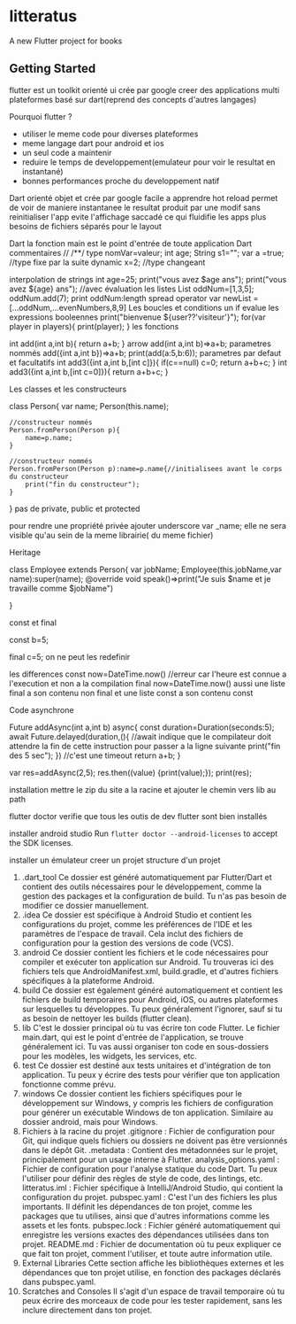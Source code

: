 # litteratus

A new Flutter project for books

## Getting Started
flutter est un toolkit orienté ui crée par google
creer des applications multi plateformes
basé sur dart(reprend des concepts d'autres langages)

Pourquoi flutter ?
- utiliser le meme code pour diverses plateformes
- meme langage dart pour android et ios
- un seul code a maintenir
- reduire le temps de developpement(emulateur pour voir le resultat en instantané)
- bonnes performances proche du developpement natif

Dart
orienté objet et crée par google
facile a apprendre
hot reload permet de voir de maniere instantanee le resultat produit par une modif sans reinitialiser l'app
evite l'affichage saccadé ce qui fluidifie les apps
plus besoins de fichiers séparés pour le layout

Dart
la fonction main est le point d'entrée de toute application Dart
commentaires // /**/
type nomVar=valeur;
int age;
String s1="";
var a =true; //type fixe par la suite
dynamic x=2; //type changeant

interpolation de strings
int age=25;
print("vous avez $age ans");
print("vous avez ${age} ans"); //avec évaluation
les listes
List<int> oddNum=[1,3,5];
oddNum.add(7);
print oddNum:length
spread operator
var newList = [...oddNum,...evenNumbers,8,9]
Les boucles et conditions
un if evalue les expressions booleennes
print("bienvenue ${user??'visiteur'}");
for(var player in players){
print(player);
}
les fonctions

int add(int a,int b){
return a+b;
}
arrow
add(int a,int b)=>a+b;
parametres nommés
add({int a,int b})=>a+b;
print(add(a:5,b:6));
parametres par defaut et facultatifs
int add3({int a,int b,[int c]}){
if(c==null)
c=0;
return a+b+c;
}
int add3({int a,int b,[int c=0]}){
return a+b+c;
}

Les classes et les constructeurs

class Person{
var name;
Person(this.name);

	//constructeur nommés
	Person.fromPerson(Person p){
		name=p.name;
	}

	//constructeur nommés
	Person.fromPerson(Person p):name=p.name{//initialisees avant le corps du constructeur
		print("fin du constructeur");
	}
}
pas de private, public et protected

pour rendre une propriété privée ajouter underscore
var _name;
elle ne sera visible qu'au sein de la meme librairie( du meme fichier)

Heritage

class Employee extends Person{
var jobName;
Employee(this.jobName,var name):super(name);
@override
void speak()=>print("Je suis $name et je travaille comme $jobName")

}

const et final

const b=5;

final c=5;
on ne peut les redefinir


les differences
const now=DateTime.now() //erreur car l'heure est connue a l'execution et non a la compilation
final now=DateTime.now()
aussi une liste final a son contenu non final et une liste const a son contenu const

Code asynchrone

Future<int> addAsync(int a,int b) async{
const duration=Duration(seconds:5);
await Future.delayed(duration,(){  //await indique que le compilateur doit attendre la fin de cette instruction pour passer a la ligne suivante
print("fin des 5 sec");
}) //c'est une timeout
return a+b;
}

var res=addAsync(2,5);
res.then((value) {print(value);});
print(res);

installation
mettre le zip du site a la racine et ajouter le chemin vers lib au path

flutter doctor 		verifie que tous les outis de dev flutter sont bien installés

installer android studio
Run `flutter doctor --android-licenses` to accept the SDK licenses.

installer un émulateur
creer un projet
structure d'un projet

1. .dart_tool
   Ce dossier est généré automatiquement par Flutter/Dart et contient des outils nécessaires pour le développement, comme la gestion des packages et la configuration de build. Tu n'as pas besoin de modifier ce dossier manuellement.
2. .idea
   Ce dossier est spécifique à Android Studio et contient les configurations du projet, comme les préférences de l'IDE et les paramètres de l'espace de travail. Cela inclut des fichiers de configuration pour la gestion des versions de code (VCS).
3. android
   Ce dossier contient les fichiers et le code nécessaires pour compiler et exécuter ton application sur Android. Tu trouveras ici des fichiers tels que AndroidManifest.xml, build.gradle, et d'autres fichiers spécifiques à la plateforme Android.
4. build
   Ce dossier est également généré automatiquement et contient les fichiers de build temporaires pour Android, iOS, ou autres plateformes sur lesquelles tu développes. Tu peux généralement l'ignorer, sauf si tu as besoin de nettoyer les builds (flutter clean).
5. lib
   C'est le dossier principal où tu vas écrire ton code Flutter. Le fichier main.dart, qui est le point d'entrée de l'application, se trouve généralement ici. Tu vas aussi organiser ton code en sous-dossiers pour les modèles, les widgets, les services, etc.
6. test
   Ce dossier est destiné aux tests unitaires et d'intégration de ton application. Tu peux y écrire des tests pour vérifier que ton application fonctionne comme prévu.
7. windows
   Ce dossier contient les fichiers spécifiques pour le développement sur Windows, y compris les fichiers de configuration pour générer un exécutable Windows de ton application. Similaire au dossier android, mais pour Windows.
8. Fichiers à la racine du projet
   .gitignore : Fichier de configuration pour Git, qui indique quels fichiers ou dossiers ne doivent pas être versionnés dans le dépôt Git.
   .metadata : Contient des métadonnées sur le projet, principalement pour un usage interne à Flutter.
   analysis_options.yaml : Fichier de configuration pour l'analyse statique du code Dart. Tu peux l'utiliser pour définir des règles de style de code, des lintings, etc.
   litteratus.iml : Fichier spécifique à IntelliJ/Android Studio, qui contient la configuration du projet.
   pubspec.yaml : C'est l'un des fichiers les plus importants. Il définit les dépendances de ton projet, comme les packages que tu utilises, ainsi que d'autres informations comme les assets et les fonts.
   pubspec.lock : Fichier généré automatiquement qui enregistre les versions exactes des dépendances utilisées dans ton projet.
   README.md : Fichier de documentation où tu peux expliquer ce que fait ton projet, comment l'utiliser, et toute autre information utile.
9. External Libraries
   Cette section affiche les bibliothèques externes et les dépendances que ton projet utilise, en fonction des packages déclarés dans pubspec.yaml.
10. Scratches and Consoles
    Il s'agit d'un espace de travail temporaire où tu peux écrire des morceaux de code pour les tester rapidement, sans les inclure directement dans ton projet.











